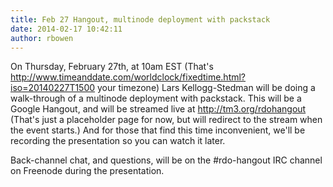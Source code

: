 ```yaml
---
title: Feb 27 Hangout, multinode deployment with packstack
date: 2014-02-17 10:42:11
author: rbowen
---
```


On Thursday, February 27th, at 10am EST (That's http://www.timeanddate.com/worldclock/fixedtime.html?iso=20140227T1500 your timezone) Lars Kellogg-Stedman will be doing a walk-through of a multinode deployment with packstack. This will be a Google Hangout, and will be streamed live at http://tm3.org/rdohangout  (That's just a placeholder page for now, but will redirect to the stream when the event starts.) And for those that find this time inconvenient, we'll be recording the presentation so you can watch it later.

Back-channel chat, and questions, will be on the #rdo-hangout IRC channel on Freenode during the presentation.
